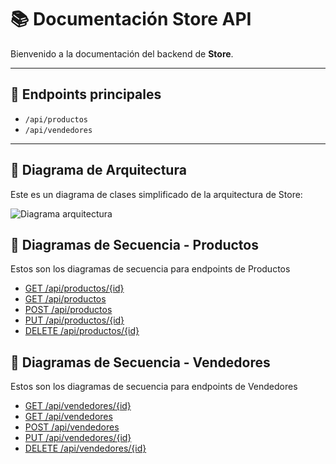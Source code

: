 # 📚 Documentación Store API

Bienvenido a la documentación del backend de **Store**.

---

## 🔹 Endpoints principales

- `/api/productos`
- `/api/vendedores`

---

## 🔹 Diagrama de Arquitectura

Este es un diagrama de clases simplificado de la arquitectura de Store:

![Diagrama arquitectura](https://www.plantuml.com/plantuml/svg/TPDDJWCn38Nt8-KELbTbqHu1TQ2RTaD54NihuwA8D1aI1ma1TsUKJkUdCLk_vy_sYxA9Z87JsQgA3Lk2EdmamwGv1OHepgqr9wEnGJYo3wGgLRMet_6DO54VTh1yz8w3jvR2tGA-LGMWBSO8X-2Rf7cKH-cLN4ED3rFjTqP-ID4uwgpB8uLFeqbazre97eGvTOkCK6kTmS_K-cYwcxwkREEOmWarmQuVC7fkzEkWkU6on3vw9_QFijHUhYgTxBSlJ-MzkPW1HUgmMjqNUPKFa6r5V0ElhsIN5CvDvyKdNQagCHvOhtzaiXnNxvSdJABAY_pp89Fm1fiCt7JL_4N-0000)

## 🔹 Diagramas de Secuencia - Productos

Estos son los diagramas de secuencia para endpoints de Productos

- [GET /api/productos/{id}](https://www.plantuml.com/plantuml/svg/TP3F2i8m3CRlXRv3ZegC3OyxoF0FCZnCT2ymrYY5seuk4uRuxXRjdBBjbdnyloHVafeAIyrDSKQI5C9-bqDOL3Aih15DIQOE7r8yEUEiS9s5ZPAe2Jdp1GGhE7wy6wF96gNGGZmzQ6Zk9vpHtcM93hyYUMtTfc8cnVnBTYQ7fLuwOMLgwSvh7NgHMlJGY2KOM-W5iyspuQQ9Z6FCRow7TL-AOHb5a1rWyKybgCNx_Iy0)
- [GET /api/productos](https://www.plantuml.com/plantuml/svg/TP5D2u9048Rl2_iVvbY47tIK4CCYei0eRz51T8g5pPNTCUZVjvMMeDw6TzvdFYD3cQRwBZaZGH9Xiqx1oohXLLeLTKxASCPPPWCDiHHO4dBM1E24SFZQObMILbAYXc2mHj_tXq-e7o97IzwGbb8sifbCVrnhiT2saOvOAIFiN4yBNaLPMF9D3EITeLvxOMZHg6gL9c6_sSX-usHtFGktTmfWxlkGx606vmxdkkw5imZBulE05m00)
- [POST /api/productos](https://www.plantuml.com/plantuml/svg/TP512eCm44NtWTnXbfOYIfT2Ys0tfOj8jGT8pIm2gGb95BnzGnknHRlAaFp_9d-cT9vRFpmL9LvwXL2pfeMC6vaPgyNGUUqeeOI7maAb9FOUAOa5f2UeFx9AzzvgfT12iGM1vA75T8ngVMxPZfArTm4sQ4VPOQ1r5hb7Pkz6X3C-9pDvmSoEmBZ4gniQxMJu-XGuZe_uRTiGfLlzHot5kic_w4l0pNp1DW-lW4EU0xl2_jTLOY_U6ta1)
- [PUT /api/productos/{id}](https://www.plantuml.com/plantuml/svg/TP7V2e8m58Vl1tk7Ssb4A5qAXM0tqOLI-W3BdOl1ScERWaJltgY9XNgrV-VxpdvRPXqphdj8Ifnm4g6iAuYP5h4sYdUDKpP-2lwYX1BcLmPoAR1rI4cOmEu8vRSsLwqpIaeqaAw98BehFXm2eKvLiQ5apa_I6vfUDEYDZK7ci32rvduCnz6edpGZuHtdi7L5hQpmrn-ynx8UVx65ejrI_ru9Fc-o5dyAk9ZFO-C3fh1F4YWkiFsdCcpvvsVU)
- [DELETE /api/productos/{id}](https://www.plantuml.com/plantuml/svg/dP9HIyCm4CVV2_qEnvuK6Isofpt8SAim52UwBr2Q4m-oN4ckSqFyxbxNrYfMsSn3I2x_t-L_byo2v5wgZOqZ8R48Y-mkMsUGv2KbfMTJ5S8XUIFp7aTnbElEmzmIEi4uQXSmleA7HZjd9vwjHG_JFtFzrFT9dj1lgK3DOD2YO1i-8tF-2NOQfPPjw15B3gG6zqe-apFN-wLfeDmAT0u0TnHgzw1ZW1qF6Ma3l5Yl6l186qq1ZObJxjiocU6BVkdrwlQR_6jVbUWUQWgNQQfQk81HPcb3BZVSTwP-cb4SeGtO1zt_EkOgQq-gG5uyltOdzomtN3cJxGeiXTWTLzqadO2YS62ra7gQwNpuu1y0)

## 🔹 Diagramas de Secuencia - Vendedores

Estos son los diagramas de secuencia para endpoints de Vendedores

- [GET /api/vendedores/{id}](https://www.plantuml.com/plantuml/svg/VP7D2i8m48JlWRp37XKfBHvxa68LAHuAMhoNPfM5c9Gq5ehuxWPfQ8NeBHdcc_tBEbiR-xXBpYnPYN3OLn3NBSKzAe526-pY9uaNPvpLZTK6SaceB78sFY3Qm6KqvrfPewL40-cVg81z5d96qrE3Bk66relReH0B4ii9zZP75buxOQixSbqEZhwI4XCMyaJ1gbxPLMMWsgzfWzHyG0VwZQMmJX8eZx3wnZBt-TpY3G00)
- [GET /api/vendedores](https://www.plantuml.com/plantuml/svg/VT4z2y8m40RWFP3_SACY_S2nIAbK4L4eQEaY3gKz9H2Jafu5_xrHMkqGtSBnFhdS9McfD7I_ISv8a4JOh7C8oaO47QeQQssmvOopiY9j89K25I5d_G6y68e-bsf5Hak91YBtBOxao1_HTA92Ywz8IocBZvnCltP8MRWTQWTiT2li-nuMNuIghNuPLy1pTjoBbXP3UPLdiQFXhr7_sF6WbWzBYs0UXf3jO0Qd4VHz_ynPOWllxtW2)
- [POST /api/vendedores](https://www.plantuml.com/plantuml/svg/TP4_2y8m4CNtGBx3ZHMH5iU2KgYBE4HiTO_D3O7Ob4iCzDiRf84ASSgVU--NUvV6UKd-_JASUUqDmbLqFPHoqcN0KQ6oX8uppkJWBK5hD8uUELisi3l2Oz6rTlHaZK62Eek1ucdLV4ZwKoysd6NSAsQ75FI04JWGIe-2xfEAQweNYRuY9K_4dDFT3IVhT4mmHvIJ0TV6d6gNRI9OhJ8F_Hl2Aca-Q3IcGTQmhoeG5zZ-sffu-7xF1m00)
- [PUT /api/vendedores/{id}](https://www.plantuml.com/plantuml/svg/TP712i8m38RlXRv3ZXCP6nu7oc1UnCD4D-zrpQ5Grz7MmX3VtI8hLEXERPFyN_AdjR5CszTJKcA5bGYNleE2JQ9mE7BaIgCfte9_AA643LPfQAJ0qI8bomNo0zoNuaQDLYifKKErYeBieVYy3vfZrsueIH0YxWsr4mDwwA2HMMnrFt5_XdmMMaIaeF6OKuXTSL96U1UpHndcC1QcglBa44u9dcYqjeZ8QTge5uPbLh0hIsZFiFsNrVxn-wOl)
- [DELETE /api/vendedores/{id}](https://www.plantuml.com/plantuml/svg/dLJ1Qi904Bq7yW-39wNOIF4aHMmr1QdKqahl8Jkb0-jEsDrOfVJVkp5PenX5cyCIPjwRzsPss96nYRRvKeQ19IiH9l4iNiGG9Hb5ArG21MiqqG-9tp08WoIrh64i2PN5CAX-e3k4ZmeyPcKrIuaQ1kUhDJ3swhoZNb6AheX0YHPzl4sYKtCzoX6dFlQ66HjoFZUE_4bAF6wcegGbqeBt0RWcKpG1xciYTnlT-CXaCIy6Kf2RpBng5dbgZxmyIDdkL9h7c6R9cVDvNu7PwGwzi6JE8AiI1XB3AIM2JPcznbevuxQlTRkTbYzoiT4LaoXfBdLkEerNLNdOILz-9wNk2RbJkpb_FYJihw7Z-DKUm5slvy1m0wrOqfAKct2zHCKgmmPCRkgBQ8K1IeCrIF4_bqtbKbxPbltI_BrBlR1zubo9U9rYPedLXJttUtrmNDYINJl5CNBdzgNu0m00)







